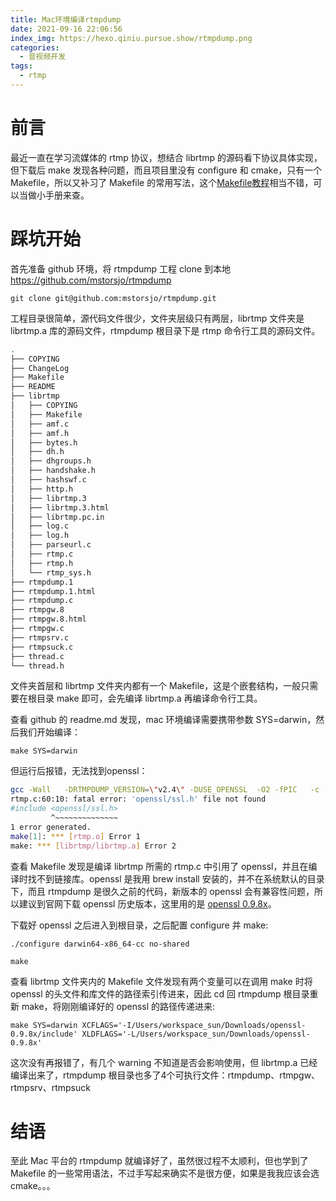 ```yaml
---
title: Mac环境编译rtmpdump
date: 2021-09-16 22:06:56
index_img: https://hexo.qiniu.pursue.show/rtmpdump.png
categories: 
  - 音视频开发
tags: 
  - rtmp
---
```


# 前言

最近一直在学习流媒体的 rtmp 协议，想结合 librtmp 的源码看下协议具体实现，但下载后 make 发现各种问题，而且项目里没有 configure 和 cmake，只有一个 Makefile，所以又补习了 Makefile 的常用写法，这个[Makefile教程](https://blog.csdn.net/weixin_38391755/article/details/80380786)相当不错，可以当做小手册来查。

# 踩坑开始

首先准备 github 环境，将 rtmpdump 工程 clone 到本地 <https://github.com/mstorsjo/rtmpdump>

`git clone git@github.com:mstorsjo/rtmpdump.git`

工程目录很简单，源代码文件很少，文件夹层级只有两层，librtmp 文件夹是 librtmp.a 库的源码文件，rtmpdump 根目录下是 rtmp 命令行工具的源码文件。

```bash
.
├── COPYING
├── ChangeLog
├── Makefile
├── README
├── librtmp
│   ├── COPYING
│   ├── Makefile
│   ├── amf.c
│   ├── amf.h
│   ├── bytes.h
│   ├── dh.h
│   ├── dhgroups.h
│   ├── handshake.h
│   ├── hashswf.c
│   ├── http.h
│   ├── librtmp.3
│   ├── librtmp.3.html
│   ├── librtmp.pc.in
│   ├── log.c
│   ├── log.h
│   ├── parseurl.c
│   ├── rtmp.c
│   ├── rtmp.h
│   └── rtmp_sys.h
├── rtmpdump.1
├── rtmpdump.1.html
├── rtmpdump.c
├── rtmpgw.8
├── rtmpgw.8.html
├── rtmpgw.c
├── rtmpsrv.c
├── rtmpsuck.c
├── thread.c
└── thread.h
```

文件夹首层和 librtmp 文件夹内都有一个 Makefile，这是个嵌套结构，一般只需要在根目录 make 即可，会先编译 librtmp.a 再编译命令行工具。

查看 github 的 readme.md 发现，mac 环境编译需要携带参数 SYS=darwin，然后我们开始编译：

`make SYS=darwin`

但运行后报错，无法找到openssl：

```bash
gcc -Wall   -DRTMPDUMP_VERSION=\"v2.4\" -DUSE_OPENSSL  -O2 -fPIC   -c -o rtmp.o rtmp.c
rtmp.c:60:10: fatal error: 'openssl/ssl.h' file not found
#include <openssl/ssl.h>
         ^~~~~~~~~~~~~~~
1 error generated.
make[1]: *** [rtmp.o] Error 1
make: *** [librtmp/librtmp.a] Error 2
```

查看 Makefile 发现是编译 librtmp 所需的 rtmp.c 中引用了 openssl，并且在编译时找不到链接库。openssl 是我用 brew install 安装的，并不在系统默认的目录下，而且 rtmpdump 是很久之前的代码，新版本的 openssl 会有兼容性问题，所以建议到官网下载 openssl 历史版本，这里用的是 [openssl 0.9.8x](https://www.openssl.org/source/old/0.9.x/openssl-0.9.8x.tar.gz)。

下载好 openssl 之后进入到根目录，之后配置 configure 并 make:

`./configure darwin64-x86_64-cc no-shared`

`make`

查看 librtmp 文件夹内的 Makefile 文件发现有两个变量可以在调用 make 时将 openssl 的头文件和库文件的路径索引传进来，因此 cd 回 rtmpdump 根目录重新 make，将刚刚编译好的 openssl 的路径传递进来:

`make SYS=darwin XCFLAGS='-I/Users/workspace_sun/Downloads/openssl-0.9.8x/include' XLDFLAGS='-L/Users/workspace_sun/Downloads/openssl-0.9.8x'`

这次没有再报错了，有几个 warning 不知道是否会影响使用，但 librtmp.a 已经编译出来了，rtmpdump 根目录也多了4个可执行文件：rtmpdump、rtmpgw、rtmpsrv、rtmpsuck

# 结语

至此 Mac 平台的 rtmpdump 就编译好了，虽然很过程不太顺利，但也学到了 Makefile 的一些常用语法，不过手写起来确实不是很方便，如果是我我应该会选cmake。。。
